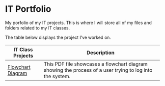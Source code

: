 # IT Portfolio

My porfolio of my IT projects. This is where I will store all of my files and folders related to my IT classes.

The table below displays the project I've worked on.

| IT Class Projects | Description |
| ----------- | ----------- |
| [Flowchart Diagram](https://github.com/AllySakura/Ally-IT-Support-Degree/blob/9242df9ed5718e5092b3df6110672e56cd681c43/PasswordLogic.pdf)| This PDF file showcases a flowchart diagram showing the process of a user trying to log into the system. |
